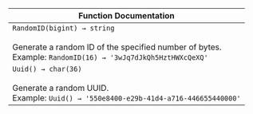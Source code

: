 | Function Documentation |
|-------------------------|
| `RandomID(bigint) → string`<br><br>Generate a random ID of the specified number of bytes.<br>Example: `RandomID(16) → '3wJq7dJkQh5HztHWXcQeXQ'` |
| `Uuid() → char(36)`<br><br>Generate a random UUID.<br>Example: `Uuid() → '550e8400-e29b-41d4-a716-446655440000'` |